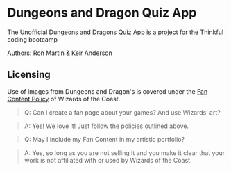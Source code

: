 # Dungeons and Dragon Quiz App
The Unofficial Dungeons and Dragons Quiz App is a project for the Thinkful coding bootcamp

Authors: Ron Martin & Keir Anderson

## Licensing
Use of images from Dungeons and Dragon's is covered under the [Fan Content Policy](https://company.wizards.com/fancontentpolicy "Wizard's of the Coast Fan Content Policy") of Wizards of the Coast.



> Q: Can I create a fan page about your games? And use Wizards’ art?

> A: Yes! We love it! Just follow the policies outlined above.

> Q: May I include my Fan Content in my artistic portfolio?

> A: Yes, so long as you are not selling it and you make it clear that your work is not affiliated with or used by Wizards of the Coast.